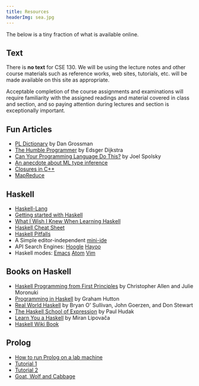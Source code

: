 ```yaml
---
title: Resources
headerImg: sea.jpg
---
```


The below is a tiny fraction of what is available online.

## Text

There is **no text** for CSE 130. We will be using the
lecture notes and other course materials such as reference
works, web sites, tutorials, etc. will be made available on
this site as appropriate.  

Acceptable completion of the course assignments and
examinations will require familiarity with the assigned
readings and material covered in class and section, and so
paying attention during lectures and section is exceptionally
important.

## Fun Articles

- [PL Dictionary](http://www.cs.washington.edu/education/courses/cse341/04au/341dict.html) by Dan Grossman
- [The Humble Programmer](http://www.cs.utexas.edu/users/EWD/ewd03xx/EWD340.PDF) by Edsger Dijkstra
- [Can Your Programming Language Do This?](http://www.joelonsoftware.com/items/2006/08/01.html) by Joel Spolsky
- [An anecdote about ML type inference](http://pho.ucsd.edu/rjhala/koenig.pdf)
- [Closures in C++](http://herbsutter.wordpress.com/2008/03/29/trip-report-februarymarch-2008-iso-c-standards-meeting/)
- [MapReduce](http://en.wikipedia.org/wiki/MapReduce)

## Haskell

- [Haskell-Lang](http://haskell-lang.org)
- [Getting started with Haskell](https://haskell-lang.org/get-started)
- [What I Wish I Knew When Learning Haskell](http://dev.stephendiehl.com/hask/)
- [Haskell Cheat Sheet](http://cheatsheet.codeslower.com/CheatSheet.pdf)
- [Haskell Pitfalls](http://users.jyu.fi/~sapekiis/haskell-pitfalls/)
- A Simple editor-independent [mini-ide](https://github.com/ndmitchell/ghcid#readme)
- API Search Engines:
  [Hoogle](http://haskell.org/hoogle)
  [Hayoo](http://holumbus.fh-wedel.de/hayoo/hayoo.html)
- Haskell modes:
  [Emacs](https://commercialhaskell.github.io/intero/)
  [Atom](https://atom.io/packages/ide-haskell)
  [Vim](http://projects.haskell.org/haskellmode-vim/)

## Books on Haskell

- [Haskell Programming from First Principles](http://haskellbook.com) by Christopher Allen and Julie Moronuki
- [Programming in Haskell](http://www.cs.nott.ac.uk/~gmh/book.html) by Graham Hutton
- [Real World Haskell](http://www.realworldhaskell.org) by Bryan O' Sullivan, John Goerzen, and Don Stewart
- [The Haskell School of Expression](http://haskell.cs.yale.edu/soe) by Paul Hudak
- [Learn You a Haskell](http://learnyouahaskell.com/) by Miran Lipovača
- [Haskell Wiki Book](http://en.wikibooks.org/wiki/Haskell)


<!--
## OCaml

- [How to run Ocaml in lab](/homeworks/info_ocaml.html)
- [How to run Ocaml at home](/homeworks/info_ocaml.html)
- [Objective Caml Home Page](http://caml.inria.fr/ocaml/)
- [Ocaml: Wikipedia](http://caml.inria.fr/ocaml/)
- [Ocaml Tutorial](http://ocaml.org/learn/tutorials/basics.html)
- [Awesome Ocaml](https://github.com/rizo/awesome-ocaml)
- [O'Reilly Book](http://caml.inria.fr/pub/docs/oreilly-book/)
- [Emacs Mode](http://www-rocq.inria.fr/~acohen/tuareg/mode)
- [Eclipse Plugin](http://www.cocan.org/ocaml_and_eclipse)
- [F#: ML meets .net](http://research.microsoft.com/fsharp/fsharp.aspx)

## Scala

- [scala-lang.org](http://www.scala-lang.org)
- [Installing on Linux/Mac](http://wiki.summercode.com/how_to_install_scala_on_ubuntu_scala_2_8_1_and_ubuntu_10_04)
- [Hello World](http://www.scala-lang.org/node/166)
- [Scala For Java Programmers](http://www.scala-lang.org/docu/files/ScalaTutorial.pdf)
- [Scala By Example](http://www.scala-lang.org/docu/files/ScalaByExample.pdf)
- [More Tutorials](http://www.scala-lang.org/node/1305)
-->

## Prolog

- [How to run Prolog on a lab machine](/homeworks/info_prolog.html)
- [Tutorial 1](/static/raw/prolog_tutorial.pdf)
- [Tutorial 2](http://kti.ms.mff.cuni.cz/~bartak/prolog/learning.html)
- [Goat, Wolf and Cabbage](/static/raw/goat_etc.html)
